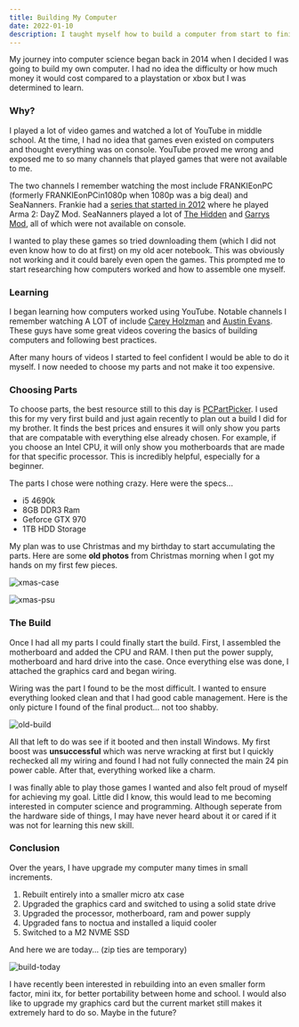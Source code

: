```yaml
---
title: Building My Computer
date: 2022-01-10
description: I taught myself how to build a computer from start to finish. In this post I cover why I wanted to do this, how my 8th grade self was able to learn everything with zero prior knowledge and how I still upgrade it to this day.
---
```


My journey into computer science began back in 2014 when I decided I was going to build my own computer. I had no idea the difficulty or how much money it would cost compared to a playstation or xbox but I was determined to learn.

### Why?

I played a lot of video games and watched a lot of YouTube in middle school. At the time, I had no idea that games even existed on computers and thought everything was on console. YouTube proved me wrong and exposed me to so many channels that played games that were not available to me.

The two channels I remember watching the most include FRANKIEonPC (formerly FRANKIEonPCin1080p when 1080p was a big deal) and SeaNanners. Frankie had a [series that started in 2012](https://www.youtube.com/watch?v=gPJ37khFJWI&list=PLuMTZBpxpB0cB3p3ewQT3KTdZ6szpBYSZ) where he played Arma 2: DayZ Mod. SeaNanners played a lot of [The Hidden](https://www.youtube.com/watch?v=FDQx-guzx2s) and [Garrys Mod](https://www.youtube.com/watch?v=637lBUlLSF0), all of which were not available on console.

I wanted to play these games so tried downloading them (which I did not even know how to do at first) on my old acer notebook. This was obviously not working and it could barely even open the games. This prompted me to start researching how computers worked and how to assemble one myself.

### Learning

I began learning how computers worked using YouTube. Notable channels I remember watching A LOT of include [Carey Holzman](https://www.youtube.com/watch?v=_AUfeZf0X7w) and [Austin Evans](https://www.youtube.com/watch?v=NSNz6VVpWI8). These guys have some great videos covering the basics of building computers and following best practices.

After many hours of videos I started to feel confident I would be able to do it myself. I now needed to choose my parts and not make it too expensive.

### Choosing Parts

To choose parts, the best resource still to this day is [PCPartPicker](https://pcpartpicker.com). I used this for my very first build and just again recently to plan out a build I did for my brother. It finds the best prices and ensures it will only show you parts that are compatable with everything else already chosen. For example, if you choose an Intel CPU, it will only show you motherboards that are made for that specific processor. This is incredibly helpful, especially for a beginner.

The parts I chose were nothing crazy. Here were the specs...

- i5 4690k
- 8GB DDR3 Ram
- Geforce GTX 970
- 1TB HDD Storage

My plan was to use Christmas and my birthday to start accumulating the parts. Here are some **old photos** from Christmas morning when I got my hands on my first few pieces.

![xmas-case](../../assets/img/xmas-case.jpeg)

![xmas-psu](../../assets/img/xmas-psu.jpeg)

### The Build

Once I had all my parts I could finally start the build. First, I assembled the motherboard and added the CPU and RAM. I then put the power supply, motherboard and hard drive into the case. Once everything else was done, I attached the graphics card and began wiring.

Wiring was the part I found to be the most difficult. I wanted to ensure everything looked clean and that I had good cable management. Here is the only picture I found of the final product... not too shabby.

![old-build](../../assets/img/old-build.png)

All that left to do was see if it booted and then install Windows. My first boost was **unsuccessful** which was nerve wracking at first but I quickly rechecked all my wiring and found I had not fully connected the main 24 pin power cable. After that, everything worked like a charm.

I was finally able to play those games I wanted and also felt proud of myself for achieving my goal. Little did I know, this would lead to me becoming interested in computer science and programming. Although seperate from the hardware side of things, I may have never heard about it or cared if it was not for learning this new skill.

### Conclusion

Over the years, I have upgrade my computer many times in small increments.

1. Rebuilt entirely into a smaller micro atx case
2. Upgraded the graphics card and switched to using a solid state drive
3. Upgraded the processor, motherboard, ram and power supply
4. Upgraded fans to noctua and installed a liquid cooler
5. Switched to a M2 NVME SSD

And here we are today... (zip ties are temporary)

![build-today](../../assets/img/new-build.png)

I have recently been interested in rebuilding into an even smaller form factor, mini itx, for better portability between home and school. I would also like to upgrade my graphics card but the current market still makes it extremely hard to do so. Maybe in the future?
